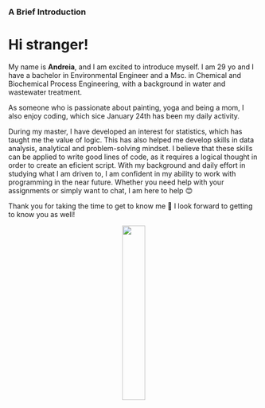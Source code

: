 ### A Brief Introduction 

# Hi stranger!

My name is **Andreia**, and I am excited to introduce myself. I am 29 yo and I have a bachelor in Environmental Engineer and a Msc. in Chemical and Biochemical Process Engineering, with a background in water and wastewater treatment.

As someone who is passionate about painting, yoga and being a mom, I also enjoy coding, which sice January 24th has been my daily activity.

During my master, I have developed an interest for statistics, which has taught me the value of logic. This has also helped me develop skills in data analysis, analytical and problem-solving mindset. I believe that these skills can be applied to write good lines of code, as it requires a logical thought in order to create an eficient script. With my background and daily effort in studying what I am driven to, I am confident in my ability to work with programming in the near future. 
Whether you need help with your assignments or simply want to chat, I am here to help :blush:

Thank you for taking the time to get to know me :yellow_heart: 
I look forward to getting to know you as well!

<center><img src="https://scontent-bru2-1.xx.fbcdn.net/v/t39.30808-6/292255380_5567749293236248_7064488460128027021_n.jpg?_nc_cat=100&ccb=1-7&_nc_sid=174925&_nc_ohc=BKj5aSi1JAIAX9u0amR&_nc_ht=scontent-bru2-1.xx&oh=00_AfAueLDfbDBu3DkdwoIp_ZpE5qD1x-6fyAItkHdZDqHkgg&oe=6429ECC3" width="30%" height="30%"/>